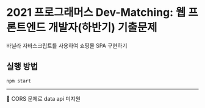 # 2021 프로그래머스 Dev-Matching: 웹 프론트엔드 개발자(하반기) 기출문제

바닐라 자바스크립트를 사용하여 쇼핑몰 SPA 구현하기

## 실행 방법

```
npm start
```

---

🚨 CORS 문제로 data api 미지원
